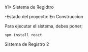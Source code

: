 h1> Sistema de Regidtro</h1>

-Estado del proyecto: En Construccion 

 Para ejecutar el sistema, debes poner;

```npm install react``` 
 
Sistema de Registro 2
